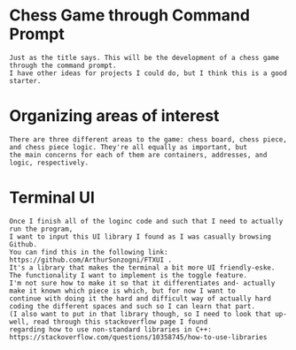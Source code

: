 # Chess Game through Command Prompt
    Just as the title says. This will be the development of a chess game through the command prompt.
    I have other ideas for projects I could do, but I think this is a good starter.
    
# Organizing areas of interest
    There are three different areas to the game: chess board, chess piece, and chess piece logic. They're all equally as important, but
    the main concerns for each of them are containers, addresses, and logic, respectively.
    
# Terminal UI
    Once I finish all of the loginc code and such that I need to actually run the program, 
    I want to input this UI library I found as I was casually browsing Github. 
    You can find this in the following link:
    https://github.com/ArthurSonzogni/FTXUI . 
    It's a library that makes the terminal a bit more UI friendly-eske. The functionality I want to implement is the toggle feature.
    I'm not sure how to make it so that it differentiates and- actually make it known which piece is which, but for now I want to
    continue with doing it the hard and difficult way of actually hard coding the different spaces and such so I can learn that part.
    (I also want to put in that library though, so I need to look that up- well, read through this stackoverflow page I found 
    regarding how to use non-standard libraries in C++: 
    https://stackoverflow.com/questions/10358745/how-to-use-libraries
